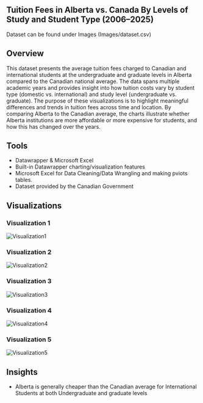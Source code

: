 ## Tuition Fees in Alberta vs. Canada By Levels of Study and Student Type (2006–2025)
Dataset can be found under Images
(Images/dataset.csv) 


## Overview  
This dataset presents the average tuition fees charged to Canadian and international students at the undergraduate and graduate levels in Alberta compared to the Canadian national average. The data spans multiple academic years and provides insight into how tuition costs vary by student type (domestic vs. international) and study level (undergraduate vs. graduate).
The purpose of these visualizations is to highlight meaningful differences and trends in tuition fees across time and location. By comparing Alberta to the Canadian average, the charts illustrate whether Alberta institutions are more affordable or more expensive for students, and how this has changed over the years.
 
## Tools  
- Datawrapper & Microsoft Excel 
- Built-in Datawrapper charting/visualization features  
- Microsoft Excel for Data Cleaning/Data Wrangling and making pviots tables. 
- Dataset provided by the Canadian Government 

## Visualizations  

### Visualization 1  
![Visualization1](Images/figure1.png)


### Visualization 2 
![Visualization2](Images/figure2.png)

### Visualization 3
![Visualization3](Images/figure3.png)

### Visualization 4 
![Visualization4](Images/figure4.png)


### Visualization 5 
![Visualization5](Images/figure5.png)


## Insights  
- Alberta is generally cheaper than the Canadian average for International Students at both Undergraduate and graduate levels